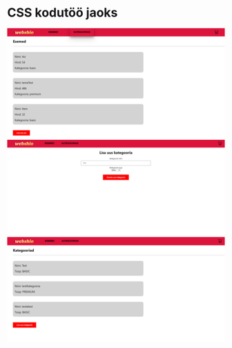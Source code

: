 # CSS kodutöö jaoks
![alt text](https://github.com/martinkilgi/Rakenduste-programmeerimine-2021/blob/main/frontend/public/webshop_3.PNG?raw=true)
![alt text](https://github.com/martinkilgi/Rakenduste-programmeerimine-2021/blob/main/frontend/public/webshop_2.PNG?raw=true)
![alt text](https://github.com/martinkilgi/Rakenduste-programmeerimine-2021/blob/main/frontend/public/webshop_1.PNG?raw=true)
